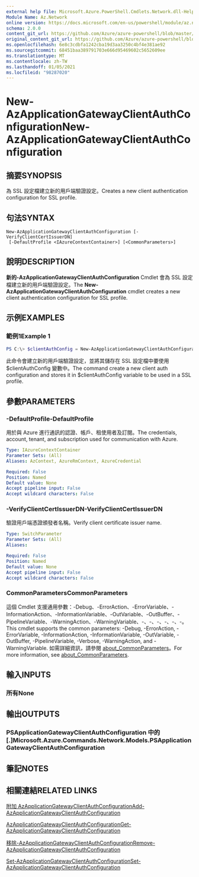 ```yaml
---
external help file: Microsoft.Azure.PowerShell.Cmdlets.Network.dll-Help.xml
Module Name: Az.Network
online version: https://docs.microsoft.com/en-us/powershell/module/az.network/new-azapplicationgatewayclientauthconfiguration
schema: 2.0.0
content_git_url: https://github.com/Azure/azure-powershell/blob/master/src/Network/Network/help/New-AzApplicationGatewayClientAuthConfiguration.md
original_content_git_url: https://github.com/Azure/azure-powershell/blob/master/src/Network/Network/help/New-AzApplicationGatewayClientAuthConfiguration.md
ms.openlocfilehash: 6e8c3cdbfa1242cba19d3aa3250c4bf4e381ae92
ms.sourcegitcommit: 68451baa389791703e666d95469602c5652609ee
ms.translationtype: MT
ms.contentlocale: zh-TW
ms.lasthandoff: 01/05/2021
ms.locfileid: "98287020"
---
```

# <span data-ttu-id="a996e-101">New-AzApplicationGatewayClientAuthConfiguration</span><span class="sxs-lookup"><span data-stu-id="a996e-101">New-AzApplicationGatewayClientAuthConfiguration</span></span>

## <span data-ttu-id="a996e-102">摘要</span><span class="sxs-lookup"><span data-stu-id="a996e-102">SYNOPSIS</span></span>
<span data-ttu-id="a996e-103">為 SSL 設定檔建立新的用戶端驗證設定。</span><span class="sxs-lookup"><span data-stu-id="a996e-103">Creates a new client authentication configuration for SSL profile.</span></span>

## <span data-ttu-id="a996e-104">句法</span><span class="sxs-lookup"><span data-stu-id="a996e-104">SYNTAX</span></span>

```
New-AzApplicationGatewayClientAuthConfiguration [-VerifyClientCertIssuerDN]
 [-DefaultProfile <IAzureContextContainer>] [<CommonParameters>]
```

## <span data-ttu-id="a996e-105">說明</span><span class="sxs-lookup"><span data-stu-id="a996e-105">DESCRIPTION</span></span>
<span data-ttu-id="a996e-106">**新的-AzApplicationGatewayClientAuthConfiguration** Cmdlet 會為 SSL 設定檔建立新的用戶端驗證設定。</span><span class="sxs-lookup"><span data-stu-id="a996e-106">The **New-AzApplicationGatewayClientAuthConfiguration** cmdlet creates a new client authentication configuration for SSL profile.</span></span>

## <span data-ttu-id="a996e-107">示例</span><span class="sxs-lookup"><span data-stu-id="a996e-107">EXAMPLES</span></span>

### <span data-ttu-id="a996e-108">範例1</span><span class="sxs-lookup"><span data-stu-id="a996e-108">Example 1</span></span>
```powershell
PS C:\> $clientAuthConfig = New-AzApplicationGatewayClientAuthConfiguration -VerifyClientCertIssuerDN
```

<span data-ttu-id="a996e-109">此命令會建立新的用戶端驗證設定，並將其儲存在 SSL 設定檔中要使用 $clientAuthConfig 變數中。</span><span class="sxs-lookup"><span data-stu-id="a996e-109">The command create a new client auth configuration and stores it in $clientAuthConfig variable to be used in a SSL profile.</span></span> 

## <span data-ttu-id="a996e-110">參數</span><span class="sxs-lookup"><span data-stu-id="a996e-110">PARAMETERS</span></span>

### <span data-ttu-id="a996e-111">-DefaultProfile</span><span class="sxs-lookup"><span data-stu-id="a996e-111">-DefaultProfile</span></span>
<span data-ttu-id="a996e-112">用於與 Azure 進行通訊的認證、帳戶、租使用者及訂閱。</span><span class="sxs-lookup"><span data-stu-id="a996e-112">The credentials, account, tenant, and subscription used for communication with Azure.</span></span>

```yaml
Type: IAzureContextContainer
Parameter Sets: (All)
Aliases: AzContext, AzureRmContext, AzureCredential

Required: False
Position: Named
Default value: None
Accept pipeline input: False
Accept wildcard characters: False
```

### <span data-ttu-id="a996e-113">-VerifyClientCertIssuerDN</span><span class="sxs-lookup"><span data-stu-id="a996e-113">-VerifyClientCertIssuerDN</span></span>
<span data-ttu-id="a996e-114">驗證用戶端憑證頒發者名稱。</span><span class="sxs-lookup"><span data-stu-id="a996e-114">Verify client certificate issuer name.</span></span>

```yaml
Type: SwitchParameter
Parameter Sets: (All)
Aliases:

Required: False
Position: Named
Default value: None
Accept pipeline input: False
Accept wildcard characters: False
```

### <span data-ttu-id="a996e-115">CommonParameters</span><span class="sxs-lookup"><span data-stu-id="a996e-115">CommonParameters</span></span>
<span data-ttu-id="a996e-116">這個 Cmdlet 支援通用參數：-Debug、-ErrorAction、-ErrorVariable、-InformationAction、-InformationVariable、-OutVariable、-OutBuffer、-PipelineVariable、-WarningAction、-WarningVariable、-、-、-、-、-、-。</span><span class="sxs-lookup"><span data-stu-id="a996e-116">This cmdlet supports the common parameters: -Debug, -ErrorAction, -ErrorVariable, -InformationAction, -InformationVariable, -OutVariable, -OutBuffer, -PipelineVariable, -Verbose, -WarningAction, and -WarningVariable.</span></span> <span data-ttu-id="a996e-117">如需詳細資訊，請參閱 [about_CommonParameters](http://go.microsoft.com/fwlink/?LinkID=113216)。</span><span class="sxs-lookup"><span data-stu-id="a996e-117">For more information, see [about_CommonParameters](http://go.microsoft.com/fwlink/?LinkID=113216).</span></span>

## <span data-ttu-id="a996e-118">輸入</span><span class="sxs-lookup"><span data-stu-id="a996e-118">INPUTS</span></span>

### <span data-ttu-id="a996e-119">所有</span><span class="sxs-lookup"><span data-stu-id="a996e-119">None</span></span>

## <span data-ttu-id="a996e-120">輸出</span><span class="sxs-lookup"><span data-stu-id="a996e-120">OUTPUTS</span></span>

### <span data-ttu-id="a996e-121">PSApplicationGatewayClientAuthConfiguration 中的 [.]</span><span class="sxs-lookup"><span data-stu-id="a996e-121">Microsoft.Azure.Commands.Network.Models.PSApplicationGatewayClientAuthConfiguration</span></span>

## <span data-ttu-id="a996e-122">筆記</span><span class="sxs-lookup"><span data-stu-id="a996e-122">NOTES</span></span>

## <span data-ttu-id="a996e-123">相關連結</span><span class="sxs-lookup"><span data-stu-id="a996e-123">RELATED LINKS</span></span>

[<span data-ttu-id="a996e-124">附加 AzApplicationGatewayClientAuthConfiguration</span><span class="sxs-lookup"><span data-stu-id="a996e-124">Add-AzApplicationGatewayClientAuthConfiguration</span></span>](./Add-AzApplicationGatewayClientAuthConfiguration.md)

[<span data-ttu-id="a996e-125">AzApplicationGatewayClientAuthConfiguration</span><span class="sxs-lookup"><span data-stu-id="a996e-125">Get-AzApplicationGatewayClientAuthConfiguration</span></span>](./Get-AzApplicationGatewayClientAuthConfiguration.md)

[<span data-ttu-id="a996e-126">移除-AzApplicationGatewayClientAuthConfiguration</span><span class="sxs-lookup"><span data-stu-id="a996e-126">Remove-AzApplicationGatewayClientAuthConfiguration</span></span>](./Remove-AzApplicationGatewayClientAuthConfiguration.md)

[<span data-ttu-id="a996e-127">Set-AzApplicationGatewayClientAuthConfiguration</span><span class="sxs-lookup"><span data-stu-id="a996e-127">Set-AzApplicationGatewayClientAuthConfiguration</span></span>](./Set-AzApplicationGatewayClientAuthConfiguration.md)